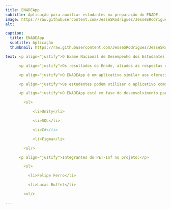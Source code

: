 ```yaml
---
title: ENADEApp
subtitle: Aplicação para auxiliar estudantes na preparação do ENADE.
image: https://raw.githubusercontent.com/JesseSRodrigues/JesseSRodrigues.github.io/master/assets/img/ENADE.png
alt: 

caption:
  title: ENADEApp
  subtitle: Aplicação
  thumbnail: https://raw.githubusercontent.com/JesseSRodrigues/JesseSRodrigues.github.io/master/assets/img/capa-enadeapp.png

text: <p align="justify">O Exame Nacional de Desempenho dos Estudantes (Enade) é aplicado pelo INEP desde 2004, o objetivo é avaliar o rendimento dos concluintes dos cursos de graduação em relação aos conteúdos programáticos previstos nas diretrizes curriculares dos cursos, o desenvolvimento de competências e habilidades necessárias ao aprofundamento da formação geral e profissional, e o nível de atualização dos estudantes com relação à realidade brasileira e mundial.</p>

      <p align="justify">Os resultados do Enade, aliados às respostas do Questionário do Estudante, são insumos para o cálculo dos Indicadores de Qualidade da Educação Superior. Conforme o site oficial do INEP, a inscrição é obrigatória para estudantes ingressantes e concluintes habilitados de cursos de bacharelado e superiores de tecnologia vinculados às áreas de avaliação da edição.</p>

      <p align="justify">O ENADEApp é um aplicativo similar aos oferecidos como forma de estudo para o ENEM, ou seja, além de manter as principais informações a respeito do simulado (datas, horário, locais, etc), o foco principal da aplicação é um banco de questões de edições passadas das provas.</p>

      <p align="justify">Os estudantes podem utilizar o aplicativo como uma competição de perguntas e respostas, portanto, o indivíduo que responder corretamente as questões propostas irá somar pontos para ser adicionado ao ranking dos utilizadores do ENADEApp, questões estas que serão divididas em diferentes áreas do conhecimento e cursos.</p>

      <p align="justify">O ENADEApp está em fase de desenvolvimento para Android e IOS com as ferramentas/linguagens a seguir:</p>

        <ul>

            <li>Unity</li>

            <li>SQL</li>

            <li>C#</li>

            <li>Figma</li>

        <ul/>

      <p align="justify">Integrantes do PET-Inf no projeto:</p>

        <ul>

          <li>Felipe Ferro</li>

          <li>Lucas Buffet</li>

        <ul/>

---
```


